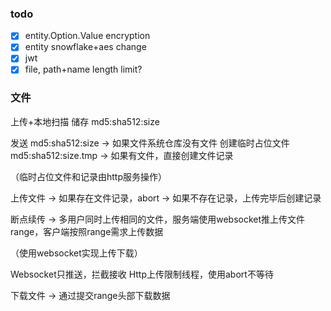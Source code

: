 ### todo

- [x] entity.Option.Value encryption
- [x] entity snowflake+aes change
- [x] jwt
- [x] file, path+name length limit?

### 文件

上传+本地扫描 储存 md5:sha512:size

发送 md5:sha512:size
-> 如果文件系统仓库没有文件
创建临时占位文件 md5:sha512:size.tmp
-> 如果有文件，直接创建文件记录

（临时占位文件和记录由http服务操作）

上传文件
-> 如果存在文件记录，abort
-> 如果不存在记录，上传完毕后创建记录

断点续传
-> 多用户同时上传相同的文件，服务端使用websocket推上传文件range，客户端按照range需求上传数据

（使用websocket实现上传下载）

Websocket只推送，拦截接收
Http上传限制线程，使用abort不等待

下载文件
-> 通过提交range头部下载数据
